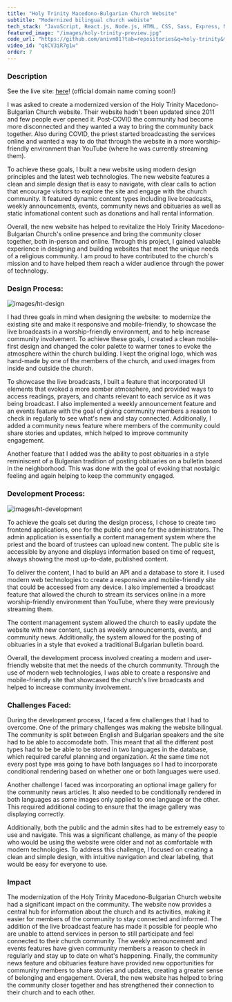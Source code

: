 ```yaml
---
title: "Holy Trinity Macedono-Bulgarian Church Website"
subtitle: "Modernized bilingual church webiste"
tech_stack: "JavaScript, React.js, Node.js, HTML, CSS, Sass, Express, MySql, Knex.js, JWT, Digital Ocean"
featured_image: "/images/holy-trinity-preview.jpg"
code_url: "https://github.com/anivm01?tab=repositories&q=holy-trinity&type=&language=&sort="
video_id: "qkCV3iR7g1w"
order: 7
---
```


### Description

See the live site: [here](https://orca-app-gl9f4.ondigitalocean.app/)!
(official domain name coming soon!)

I was asked to create a modernized version of the Holy Trinity Macedono-Bulgarian Church website. Their website hadn't been updated since 2011 and few people ever opened it. Post-COVID the community had become more disconnected and they wanted a way to bring the community back together. Also during COVID, the priest started broadcasting the services online and wanted a way to do that through the website in a more worship-friendly environment than YouTube (where he was currently streaming them).

To achieve these goals, I built a new website using modern design principles and the latest web technologies. The new website features a clean and simple design that is easy to navigate, with clear calls to action that encourage visitors to explore the site and engage with the church community. It featured dynamic content types including live broadcasts, weekly announcements, events, community news and obituaries as well as static infomational content such as donations and hall rental information.

Overall, the new website has helped to revitalize the Holy Trinity Macedono-Bulgarian Church's online presence and bring the community closer together, both in-person and online. Through this project, I gained valuable experience in designing and building websites that meet the unique needs of a religious community. I am proud to have contributed to the church's mission and to have helped them reach a wider audience through the power of technology.

### Design Process:

![images/ht-design](/images/ht-design.jpg)

I had three goals in mind when designing the website: to modernize the existing site and make it responsive and mobile-friendly, to showcase the live broadcasts in a worship-friendly environment, and to help increase community involvement. To achieve these goals, I created a clean mobile-first design and changed the color palette to warmer tones to evoke the atmosphere within the church building. I kept the original logo, which was hand-made by one of the members of the church, and used images from inside and outside the church.

To showcase the live broadcasts, I built a feature that incorporated UI elements that evoked a more somber atmosphere, and provided ways to access readings, prayers, and chants relevant to each service as it was being broadcast. I also implemented a weekly announcement feature and an events feature with the goal of giving community members a reason to check in regularly to see what's new and stay connected. Additionally, I added a community news feature where members of the community could share stories and updates, which helped to improve community engagement.

Another feature that I added was the ability to post obituaries in a style reminiscent of a Bulgarian tradition of posting obituaries on a bulletin board in the neighborhood. This was done with the goal of evoking that nostalgic feeling and again helping to keep the community engaged.

### Development Process:

![images/ht-development](/images/ht-development.jpg)

To achieve the goals set during the design process, I chose to create two frontend applications, one for the public and one for the administrators. The admin application is essentially a content management system where the priest and the board of trustees can upload new content. The public site is accessible by anyone and displays information based on time of request, always showing the most up-to-date, published content.

To deliver the content, I had to build an API and a database to store it. I used modern web technologies to create a responsive and mobile-friendly site that could be accessed from any device. I also implemented a broadcast feature that allowed the church to stream its services online in a more worship-friendly environment than YouTube, where they were previously streaming them.

The content management system allowed the church to easily update the website with new content, such as weekly announcements, events, and community news. Additionally, the system allowed for the posting of obituaries in a style that evoked a traditional Bulgarian bulletin board.

Overall, the development process involved creating a modern and user-friendly website that met the needs of the church community. Through the use of modern web technologies, I was able to create a responsive and mobile-friendly site that showcased the church's live broadcasts and helped to increase community involvement.

### Challenges Faced:

During the development process, I faced a few challenges that I had to overcome. One of the primary challenges was making the website bilingual. The community is split between English and Bulgarian speakers and the site had to be able to accomodate both. This meant that all the different post types had to be be able to be stored in two languages in the database, which required careful planning and organization. At the same time not every post type was going to have both languages so I had to incorporate conditional rendering based on whether one or both languages were used.

Another challenge I faced was incorporating an optional image gallery for the community news articles. It also needed to be conditionally rendered in both languages as some images only applied to one language or the other. This required additional coding to ensure that the image gallery was displaying correctly.

Additionally, both the public and the admin sites had to be extremely easy to use and navigate. This was a significant challenge, as many of the people who would be using the website were older and not as comfortable with modern technologies. To address this challenge, I focused on creating a clean and simple design, with intuitive navigation and clear labeling, that would be easy for everyone to use.

### Impact

The modernization of the Holy Trinity Macedono-Bulgarian Church website had a significant impact on the community. The website now provides a central hub for information about the church and its activities, making it easier for members of the community to stay connected and informed. The addition of the live broadcast feature has made it possible for people who are unable to attend services in person to still participate and feel connected to their church community. The weekly announcement and events features have given community members a reason to check in regularly and stay up to date on what's happening. Finally, the community news feature and obituaries feature have provided new opportunities for community members to share stories and updates, creating a greater sense of belonging and engagement. Overall, the new website has helped to bring the community closer together and has strengthened their connection to their church and to each other.
